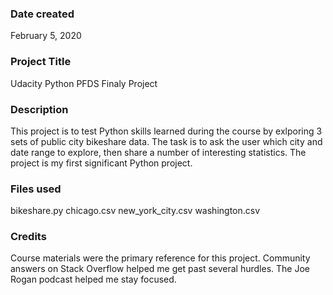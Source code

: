 ### Date created
February 5, 2020

### Project Title
Udacity Python PFDS Finaly Project

### Description
This project is to test Python skills learned during the course by exlporing 3 sets of public city bikeshare data.
The task is to ask the user which city and date range to explore, then share a number of interesting statistics.
The project is my first significant Python project.

### Files used
bikeshare.py
chicago.csv
new_york_city.csv
washington.csv

### Credits
Course materials were the primary reference for this project.
Community answers on Stack Overflow helped me get past several hurdles.
The Joe Rogan podcast helped me stay focused.
